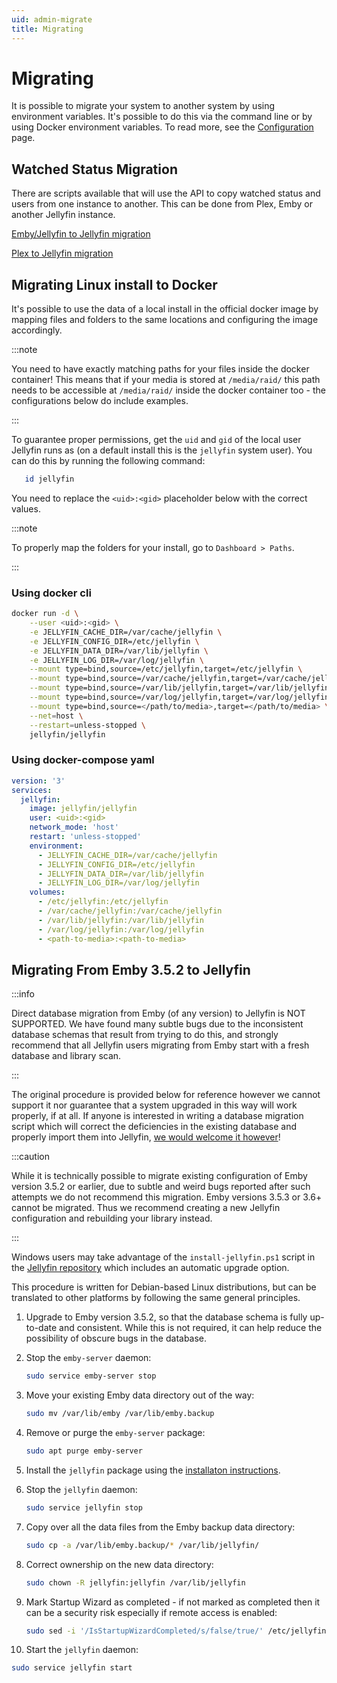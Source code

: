 ```yaml
---
uid: admin-migrate
title: Migrating
---
```


# Migrating

It is possible to migrate your system to another system by using environment variables.
It's possible to do this via the command line or by using Docker environment variables.
To read more, see the [Configuration](/docs/general/administration/configuration) page.

## Watched Status Migration

There are scripts available that will use the API to copy watched status and users from one instance to another.
This can be done from Plex, Emby or another Jellyfin instance.

[Emby/Jellyfin to Jellyfin migration](https://github.com/CobayeGunther/Emby2Jelly)

[Plex to Jellyfin migration](https://github.com/wilmardo/migrate-plex-to-jellyfin)

## Migrating Linux install to Docker

It's possible to use the data of a local install in the official docker image by mapping files and folders to the same locations and configuring the image accordingly.

:::note

You need to have exactly matching paths for your files inside the docker container!
This means that if your media is stored at `/media/raid/` this path needs to be accessible at `/media/raid/` inside the docker container too - the configurations below do include examples.

:::

To guarantee proper permissions, get the `uid` and `gid` of the local user Jellyfin runs as (on a default install this is the `jellyfin` system user).
You can do this by running the following command:

```sh
   id jellyfin
```

You need to replace the `<uid>:<gid>` placeholder below with the correct values.

:::note

To properly map the folders for your install, go to `Dashboard > Paths`.

:::

### Using docker cli

```sh
docker run -d \
    --user <uid>:<gid> \
    -e JELLYFIN_CACHE_DIR=/var/cache/jellyfin \
    -e JELLYFIN_CONFIG_DIR=/etc/jellyfin \
    -e JELLYFIN_DATA_DIR=/var/lib/jellyfin \
    -e JELLYFIN_LOG_DIR=/var/log/jellyfin \
    --mount type=bind,source=/etc/jellyfin,target=/etc/jellyfin \
    --mount type=bind,source=/var/cache/jellyfin,target=/var/cache/jellyfin \
    --mount type=bind,source=/var/lib/jellyfin,target=/var/lib/jellyfin \
    --mount type=bind,source=/var/log/jellyfin,target=/var/log/jellyfin \
    --mount type=bind,source=</path/to/media>,target=</path/to/media> \
    --net=host \
    --restart=unless-stopped \
    jellyfin/jellyfin
```

### Using docker-compose yaml

```yml
version: '3'
services:
  jellyfin:
    image: jellyfin/jellyfin
    user: <uid>:<gid>
    network_mode: 'host'
    restart: 'unless-stopped'
    environment:
      - JELLYFIN_CACHE_DIR=/var/cache/jellyfin
      - JELLYFIN_CONFIG_DIR=/etc/jellyfin
      - JELLYFIN_DATA_DIR=/var/lib/jellyfin
      - JELLYFIN_LOG_DIR=/var/log/jellyfin
    volumes:
      - /etc/jellyfin:/etc/jellyfin
      - /var/cache/jellyfin:/var/cache/jellyfin
      - /var/lib/jellyfin:/var/lib/jellyfin
      - /var/log/jellyfin:/var/log/jellyfin
      - <path-to-media>:<path-to-media>
```

## Migrating From Emby 3.5.2 to Jellyfin

:::info

Direct database migration from Emby (of any version) to Jellyfin is NOT SUPPORTED.
We have found many subtle bugs due to the inconsistent database schemas that result from trying to do this, and strongly recommend that all Jellyfin users migrating from Emby start with a fresh database and library scan.

:::

The original procedure is provided below for reference however we cannot support it nor guarantee that a system upgraded in this way will work properly, if at all.
If anyone is interested in writing a database migration script which will correct the deficiencies in the existing database and properly import them into Jellyfin, [we would welcome it however](/docs/general/contributing)!

:::caution

While it is technically possible to migrate existing configuration of Emby version 3.5.2 or earlier, due to subtle and weird bugs reported after such attempts we do not recommend this migration.
Emby versions 3.5.3 or 3.6+ cannot be migrated.
Thus we recommend creating a new Jellyfin configuration and rebuilding your library instead.

:::

Windows users may take advantage of the `install-jellyfin.ps1` script in the [Jellyfin repository](https://github.com/jellyfin/jellyfin) which includes an automatic upgrade option.

This procedure is written for Debian-based Linux distributions, but can be translated to other platforms by following the same general principles.

1. Upgrade to Emby version 3.5.2, so that the database schema is fully up-to-date and consistent.
   While this is not required, it can help reduce the possibility of obscure bugs in the database.

2. Stop the `emby-server` daemon:

   ```sh
   sudo service emby-server stop
   ```

3. Move your existing Emby data directory out of the way:

   ```sh
   sudo mv /var/lib/emby /var/lib/emby.backup
   ```

4. Remove or purge the `emby-server` package:

   ```sh
   sudo apt purge emby-server
   ```

5. Install the `jellyfin` package using the [installaton instructions](/docs/general/administration/installing).

6. Stop the `jellyfin` daemon:

   ```sh
   sudo service jellyfin stop
   ```

7. Copy over all the data files from the Emby backup data directory:

   ```sh
   sudo cp -a /var/lib/emby.backup/* /var/lib/jellyfin/
   ```

8. Correct ownership on the new data directory:

   ```sh
   sudo chown -R jellyfin:jellyfin /var/lib/jellyfin
   ```

9. Mark Startup Wizard as completed - if not marked as completed then it can be a security risk especially if remote access is enabled:

   ```sh
   sudo sed -i '/IsStartupWizardCompleted/s/false/true/' /etc/jellyfin/system.xml
   ```

10. Start the `jellyfin` daemon:

```sh
sudo service jellyfin start
```
